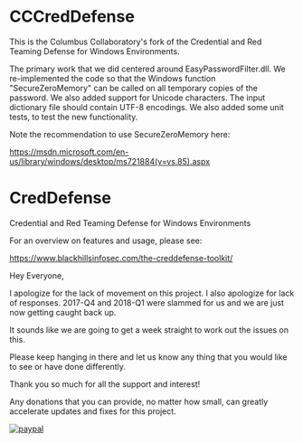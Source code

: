 # CCCredDefense
This is the Columbus Collaboratory's fork of the Credential and Red Teaming Defense for Windows Environments.

The primary work that we did centered around EasyPasswordFilter.dll.  We re-implemented the code so that the Windows function "SecureZeroMemory" can be called on all temporary copies of the password.  We also added support for Unicode characters.  The input dictionary file should contain UTF-8 encodings.  We also added some unit tests, to test the new functionality.

Note the recommendation to use SecureZeroMemory here:

https://msdn.microsoft.com/en-us/library/windows/desktop/ms721884(v=vs.85).aspx


# CredDefense
Credential and Red Teaming Defense for Windows Environments

For an overview on features and usage, please see:

https://www.blackhillsinfosec.com/the-creddefense-toolkit/

Hey Everyone,

I apologize for the lack of movement on this project. I also apologize for lack of responses. 2017-Q4 and 2018-Q1 were slammed for us and we are just now getting caught back up.

It sounds like we are going to get a week straight to work out the issues on this.

Please keep hanging in there and let us know any thing that you would like to see or have done differently.

Thank you so much for all the support and interest!

Any donations that you can provide, no matter how small, can greatly accelerate updates and fixes for this project.

[![paypal](https://www.paypalobjects.com/en_US/i/btn/btn_donateCC_LG.gif)](https://www.paypal.com/cgi-bin/webscr?cmd=_s-xclick&hosted_button_id=WEL8B9HMRR676)
